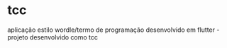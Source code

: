 # tcc
aplicação estilo wordle/termo de programação desenvolvido em flutter - projeto desenvolvido como tcc
